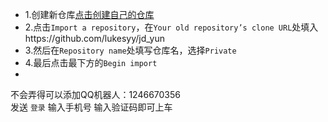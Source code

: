 * 1.创建新仓库[点击创建自己的仓库](https://github.com/new)
* 2.点击`Import a repository`，在`Your old repository’s clone URL`处填入https://github.com/lukesyy/jd_yun
* 3.然后在`Repository name`处填写仓库名，选择`Private`
* 4.最后点击最下方的`Begin import`
* 
不会弄得可以添加QQ机器人：1246670356  
发送 `登录` 输入手机号 输入验证码即可上车
